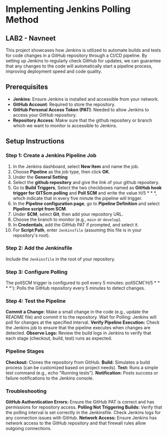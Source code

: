 # Implementing Jenkins Polling Method

## LAB2 - Navneet

This project showcases how Jenkins is utilized to automate builds and tests for code changes in a GitHub repository through a CI/CD pipeline. By setting up Jenkins to regularly check GitHub for updates, we can guarantee that any changes to the code will automatically start a pipeline process, improving deployment speed and code quality.

## Prerequisites
- **Jenkins**: Ensure Jenkins is installed and accessible from your network.
- **GitHub Account**: Required to store the repository.
- **GitHub Personal Access Token (PAT)**: Needed to allow Jenkins to access your GitHub repository.
- **Repository Access**: Makw sure that the github repositery or branch which we want to monitor is accessible to Jenkins.


## Setup Instructions

### Step 1: Create a Jenkins Pipeline Job
1. In the Jenkins dashboard, select **New Item** and name the job.
2. Choose **Pipeline** as the job type, then click **OK**.
3. Under the **General Setting**
4. Select the **github repositery** and give the link of your github repositery.
5. Go to **Build Triggers**, Select the two checkboxes named as **GitHub hook trigger for GITScm polling** and **Poll SCM** and write the value H/5 * * *, which indicate that in every five minute the pipeline will trigger.
6. In the **Pipeline configuration page**, go to **Pipeline Definition** and select **Pipeline script from SCM**.
7. Under **SCM**, select **Git**, then add your repository URL.
8. Choose the branch to monitor (e.g., `main` or `develop`).
9. In **Credentials**, add the GitHub PAT if prompted, and select it.
10. For **Script Path**, enter `Jenkinsfile` (assuming this file is in your repository's root).

### Step 2: Add the Jenkinsfile
Include the `Jenkinsfile` in the root of your repository.

### Step 3: Configure Polling
The pollSCM trigger is configured to poll every 5 minutes:
pollSCM('H/5 * * * *'): Polls the GitHub repository every 5 minutes to detect changes.

### Step 4: Test the Pipeline
**Commit a Change:** Make a small change in the code (e.g., update the README file) and commit it to the repository.
Wait for Polling: Jenkins will poll for changes at the specified interval.
**Verify Pipeline Execution:** Check the Jenkins job to ensure that the pipeline executes when changes are detected.
**Observe Logs:** Review the build logs in Jenkins to verify that each stage (checkout, build, test) runs as expected.

### Pipeline Stages
**Checkout:** Clones the repository from GitHub.
**Build:** Simulates a build process (can be customized based on project needs).
**Test:** Runs a simple test command (e.g., echo "Running tests").
**Notification:** Posts success or failure notifications to the Jenkins console.

### Troubleshooting
**GitHub Authentication Errors:** Ensure the GitHub PAT is correct and has permissions for repository access.
**Polling Not Triggering Builds:** Verify that the polling interval is set correctly in the Jenkinsfile. Check Jenkins logs for any connection issues with GitHub.
**Network Access:** Ensure Jenkins has network access to the GitHub repository and that firewall rules allow outgoing connections.

